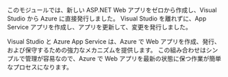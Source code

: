 このモジュールでは、新しい ASP.NET Web アプリをゼロから作成し、Visual Studio から Azure に直接発行しました。 Visual Studio を離れずに、App Service アプリを作成し、アプリを更新して、変更を発行しました。

Visual Studio と Azure App Service は、Azure で Web アプリを作成、発行、および保守するための強力なメカニズムを提供します。 この組み合わせはシンプルで管理が容易なので、Azure で Web アプリを最新の状態に保つ作業が簡単なプロセスになります。
